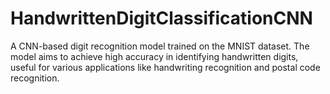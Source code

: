 # HandwrittenDigitClassificationCNN
A CNN-based digit recognition model trained on the MNIST dataset. The model aims to achieve high accuracy in identifying handwritten digits, useful for various applications like handwriting recognition and postal code recognition.
